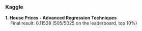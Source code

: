 ### Kaggle

**1. House Prices - Advanced Regression Techniques**  
&nbsp;&nbsp;&nbsp; Final result: 0.11528 (505/5025 on the leaderboard, top 10%)
